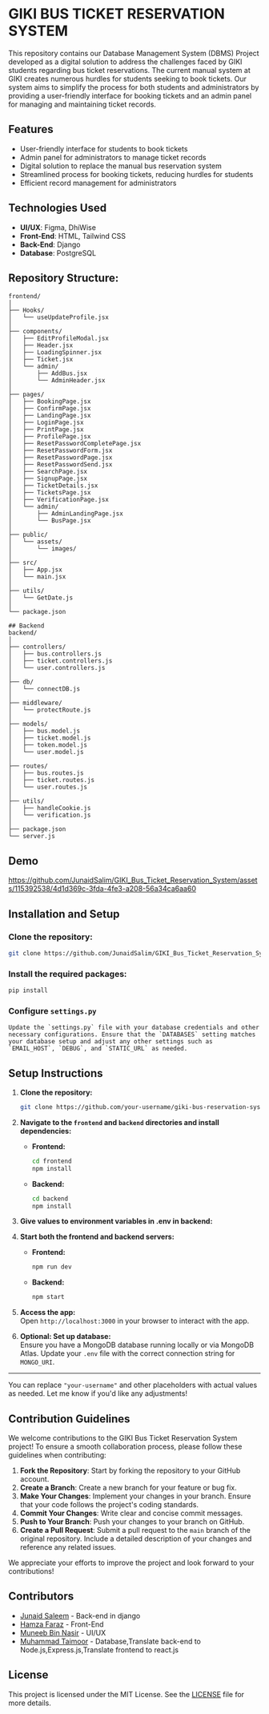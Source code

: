 # GIKI BUS TICKET RESERVATION SYSTEM
This repository contains our Database Management System (DBMS) Project developed as a digital solution to address the challenges faced by GIKI students regarding bus ticket reservations. The current manual system at GIKI creates numerous hurdles for students seeking to book tickets. Our system aims to simplify the process for both students and administrators by providing a user-friendly interface for booking tickets and an admin panel for managing and maintaining ticket records.

## Features
- User-friendly interface for students to book tickets
- Admin panel for administrators to manage ticket records
- Digital solution to replace the manual bus reservation system
- Streamlined process for booking tickets, reducing hurdles for students
- Efficient record management for administrators

## Technologies Used
- **UI/UX**: Figma, DhiWise<br>
- **Front-End**: HTML, Tailwind CSS<br>
- **Back-End**: Django<br>
- **Database**: PostgreSQL<br>
 
## Repository Structure:
```
frontend/
│
├── Hooks/
│   └── useUpdateProfile.jsx
│
├── components/
│   ├── EditProfileModal.jsx
│   ├── Header.jsx
│   ├── LoadingSpinner.jsx
│   ├── Ticket.jsx
│   └── admin/
│       ├── AddBus.jsx
│       └── AdminHeader.jsx
│
├── pages/
│   ├── BookingPage.jsx
│   ├── ConfirmPage.jsx
│   ├── LandingPage.jsx
│   ├── LoginPage.jsx
│   ├── PrintPage.jsx
│   ├── ProfilePage.jsx
│   ├── ResetPasswordCompletePage.jsx
│   ├── ResetPasswordForm.jsx
│   ├── ResetPasswordPage.jsx
│   ├── ResetPasswordSend.jsx
│   ├── SearchPage.jsx
│   ├── SignupPage.jsx
│   ├── TicketDetails.jsx
│   ├── TicketsPage.jsx
│   ├── VerificationPage.jsx
│   └── admin/
│       ├── AdminLandingPage.jsx
│       └── BusPage.jsx
│
├── public/
│   └── assets/
│       └── images/
│
├── src/
│   ├── App.jsx
│   └── main.jsx
│
├── utils/
│   └── GetDate.js
│
└── package.json

## Backend
backend/
│
├── controllers/
│   ├── bus.controllers.js
│   ├── ticket.controllers.js
│   └── user.controllers.js
│
├── db/
│   └── connectDB.js
│
├── middleware/
│   └── protectRoute.js
│
├── models/
│   ├── bus.model.js
│   ├── ticket.model.js
│   ├── token.model.js
│   └── user.model.js
│
├── routes/
│   ├── bus.routes.js
│   ├── ticket.routes.js
│   └── user.routes.js
│
├── utils/
│   ├── handleCookie.js
│   └── verification.js
│
├── package.json
└── server.js

```

## Demo

https://github.com/JunaidSalim/GIKI_Bus_Ticket_Reservation_System/assets/115392538/4d1d369c-3fda-4fe3-a208-56a34ca6aa60


## Installation and Setup

  ### Clone the repository:
  ```bash
  git clone https://github.com/JunaidSalim/GIKI_Bus_Ticket_Reservation_System.git
  ```
  
  ### Install the required packages:
  ```bash
  pip install 
  ```
  ### Configure `settings.py`
    Update the `settings.py` file with your database credentials and other necessary configurations. Ensure that the `DATABASES` setting matches your database setup and adjust any other settings such as `EMAIL_HOST`, `DEBUG`, and `STATIC_URL` as needed.

## Setup Instructions

1. **Clone the repository:**
   ```bash
   git clone https://github.com/your-username/giki-bus-reservation-system.git
   ```

2. **Navigate to the `frontend` and `backend` directories and install dependencies:**

   - **Frontend:**
     ```bash
     cd frontend
     npm install
     ```

   - **Backend:**
     ```bash
     cd backend
     npm install
     ```

3. **Give values to environment variables in .env in backend:**

4. **Start both the frontend and backend servers:**

   - **Frontend:**
     ```bash
     npm run dev
     ```

   - **Backend:**
     ```bash
     npm start
     ```

5. **Access the app:**  
   Open `http://localhost:3000` in your browser to interact with the app.

6. **Optional: Set up database:**  
   Ensure you have a MongoDB database running locally or via MongoDB Atlas. Update your `.env` file with the correct connection string for `MONGO_URI`.

---

You can replace `"your-username"` and other placeholders with actual values as needed. Let me know if you'd like any adjustments!

## Contribution Guidelines

We welcome contributions to the GIKI Bus Ticket Reservation System project! To ensure a smooth collaboration process, please follow these guidelines when contributing:

1. **Fork the Repository**: Start by forking the repository to your GitHub account.
2. **Create a Branch**: Create a new branch for your feature or bug fix.
3. **Make Your Changes**: Implement your changes in your branch. Ensure that your code follows the project's coding standards.
4. **Commit Your Changes**: Write clear and concise commit messages.
5. **Push to Your Branch**: Push your changes to your branch on GitHub.
6. **Create a Pull Request**: Submit a pull request to the `main` branch of the original repository. Include a detailed description of your changes and reference any related issues.

We appreciate your efforts to improve the project and look forward to your contributions!

## Contributors

- [Junaid Saleem](https://github.com/JunaidSalim) - Back-end in django
- [Hamza Faraz](https://github.com/hamzafaraz1821) - Front-End
- [Muneeb Bin Nasir](https://github.com/JMSNM) - UI/UX
- [Muhammad Taimoor](https://github.com/taimoorgiki) - Database,Translate back-end to Node.js,Express.js,Translate frontend to react.js


## License

This project is licensed under the MIT License. See the [LICENSE](LICENSE) file for more details.




